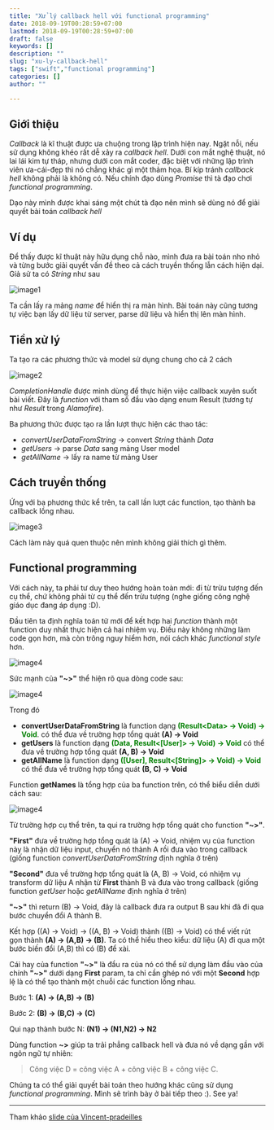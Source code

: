 ```yaml
---
title: "Xử lý callback hell với functional programming"
date: 2018-09-19T00:28:59+07:00
lastmod: 2018-09-19T00:28:59+07:00
draft: false
keywords: []
description: ""
slug: "xu-ly-callback-hell"
tags: ["swift","functional programming"]
categories: []
author: ""

---
```


## Giới thiệu

*Callback* là kĩ thuật được ưa chuộng trong lập trình hiện nay. Ngặt nỗi, nếu sử dụng không khéo rất dễ xảy ra *callback hell*. Dưới con mắt nghệ thuật, nó lai lái kim tự tháp, nhưng dưới con mắt coder, đặc biệt với những lập trình viên ưa-cái-đẹp thì nó chẳng khác gì một thảm họa. Bí kíp tránh *callback hell* không phải là không có. Nếu chính đạo dùng *Promise* thì tà đạo chơi *functional programming*.

Dạo này mình được khai sáng một chút tà đạo nên mình sẽ dùng nó để giải quyết bài toán *callback hell*

## Ví dụ

Để thấy được kĩ thuật này hữu dụng chỗ nào, mình đưa ra bài toán nho nhỏ và từng bước giải quyết vấn đề theo cả cách truyền thống lẫn cách hiện dại.
Giả sử ta có *String* như sau

![image1](/hugosite/images/note/callback-hell/json-string.png)

Ta cần lấy ra mảng *name* để hiển thị ra màn hình. Bài toán này cũng tương tự việc bạn lấy dữ liệu từ server, parse dữ liệu và hiển thị lên màn hình.

## Tiền xử lý

Ta tạo ra các phương thức và model sử dụng chung cho cả 2 cách

![image2](/hugosite/images/note/callback-hell/define-func.png)

*CompletionHandle* được mình dùng để thực hiện việc callback xuyên suốt bài viết. Đây là *function* với tham số đầu vào dạng enum Result (tương tự như *Result* trong *Alamofire*).

Ba phương thức được tạo ra lần lượt thực hiện các thao tác:

+ *convertUserDataFromString* -> convert *String* thành *Data*
+ *getUsers* -> parse *Data* sang mảng User model
+ *getAllName* -> lấy ra name từ mảng User 

## Cách truyền thống

Ứng với ba phương thức kể trên, ta call lần lượt các function, tạo thành ba callback lồng nhau.

![image3](/hugosite/images/note/callback-hell/callback-hell.png)

Cách làm này quá quen thuộc nên mình không giải thích gì thêm.

## Functional programming

Với cách này, ta phải tư duy theo hướng hoàn toàn mới: đi từ trừu tượng đến cụ thể, chứ không phải từ cụ thể đến trừu tượng (nghe giống công nghệ giáo dục đang áp dụng :D). 

Đầu tiên ta định nghĩa toán tử mới để kết hợp hai *function* thành một function duy nhất thực hiện cả hai nhiệm vụ. Điều này không những làm code gọn hơn, mà còn trông nguy hiểm hơn, nói cách khác *functional style* hơn.

![image4](/hugosite/images/note/callback-hell/define-operator.png)


Sức mạnh của **"~>"** thể hiện rõ qua dòng code sau:

![image4](/hugosite/images/note/callback-hell/combinator.png)

Trong đó

+ **convertUserDataFromString** là function dạng <span style="color:green">**(Result\<Data\> -> Void) -> Void**</span>. có thể đưa về trường hợp tổng quát **(A) -> Void**
+ **getUsers** là function dạng <span style="color:green">**(Data, Result<[User]> -> Void) -> Void**</span> có thể đưa về trường hợp tổng quát **(A, B) -> Void**
+ **getAllName** là function dạng <span style="color:green">**([User], Result<[String]> -> Void) -> Void**</span> có thể đưa về trường hợp tổng quát **(B, C) -> Void**

Function **getNames** là tổng hợp của ba function trên, có thể biểu diễn dưới cách sau:

![image4](/hugosite/images/note/callback-hell/combinator-function.png)

Từ trường hợp cụ thể trên, ta qui ra trường hợp tổng quát cho function **"~>"**.

**"First"** đưa về trường hợp tổng quát là (A) -> Void, nhiệm vụ của function này là nhận dữ liệu input, chuyển nó thành A rồi đưa vào trong callback (giống function *convertUserDataFromString* định nghĩa ở trên)

**"Second"** đưa về trường hợp tổng quát là (A, B) -> Void, có nhiệm vụ transform dữ liệu A nhận từ **First** thành B và đưa vào trong callback (giống function *getUser* hoặc *getAllName* định nghĩa ở trên)

**"~>"** thì return (B) -> Void, đây là callback đưa ra output B sau khi đã đi qua bước chuyển đổi A thành B.

Kết hợp ((A) -> Void) -> ((A, B) -> Void) thành ((B) -> Void) có thể viết rút gọn thành **(A) -> (A,B) -> (B)**.
Ta có thể hiểu theo kiểu: dữ liệu (A) đi qua một bước biến đổi (A,B) thì có (B) để xài.

Cái hay của function **"~>"** là đầu ra của nó có thể sử dụng làm đầu vào của chính **"~>"** dưới dạng **First** param, ta chỉ cần ghép nó với một **Second** hợp lệ là có thể tạo thành một chuỗi các function lồng nhau. 

Bước 1: **(A) -> (A,B) -> (B)**

Bước 2: **(B) -> (B,C) -> \(C\)**

Qui nạp thành bước N: **(N1) -> (N1,N2) -> N2**

Dùng function **~>** giúp ta trải phẳng callback hell và đưa nó về dạng gần với ngôn ngữ tự nhiên:

> Công việc D = công việc A + công việc B + công việc C.

Chúng ta có thể giải quyết bài toán theo hướng khác cũng sử dụng *functional programming*. Mình sẽ trình bày ở bài tiếp theo :). See ya!

---

Tham khảo [slide của Vincent-pradeilles](https://github.com/vincent-pradeilles/slides/blob/master/nsspain-2018-solving-callback-hell-with-good-old-function-composition.pdf)
